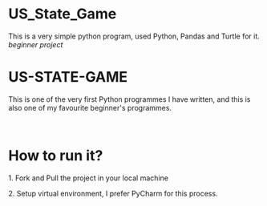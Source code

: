 # US_State_Game
This is a very simple python program, used Python, Pandas and Turtle for it. *beginner project*
<h1>US-STATE-GAME</h1>
<p>This is one of the very first Python programmes I have written, and this is also one of my favourite beginner's programmes.</p>
<br>
<h1>How to run it?</h1>
<p>1. Fork and Pull the project in your local machine</p>
<p>2. Setup virtual environment, I prefer PyCharm for this process.</p>
